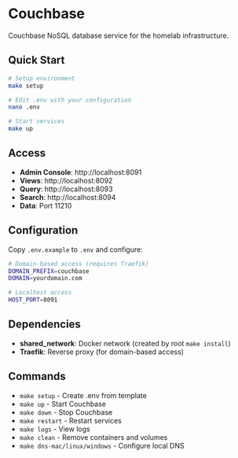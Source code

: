 # Couchbase

Couchbase NoSQL database service for the homelab infrastructure.

## Quick Start

```bash
# Setup environment
make setup

# Edit .env with your configuration
nano .env

# Start services
make up
```

## Access

- **Admin Console**: http://localhost:8091
- **Views**: http://localhost:8092
- **Query**: http://localhost:8093
- **Search**: http://localhost:8094
- **Data**: Port 11210

## Configuration

Copy `.env.example` to `.env` and configure:

```bash
# Domain-based access (requires Traefik)
DOMAIN_PREFIX=couchbase
DOMAIN=yourdomain.com

# Localhost access
HOST_PORT=8091
```

## Dependencies

- **shared_network**: Docker network (created by root `make install`)
- **Traefik**: Reverse proxy (for domain-based access)

## Commands

- `make setup` - Create .env from template
- `make up` - Start Couchbase
- `make down` - Stop Couchbase
- `make restart` - Restart services
- `make logs` - View logs
- `make clean` - Remove containers and volumes
- `make dns-mac/linux/windows` - Configure local DNS